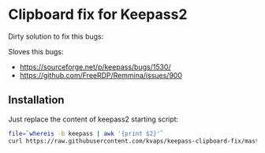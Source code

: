 Clipboard fix for Keepass2
==========================

Dirty solution to fix this bugs:

Sloves this bugs:
- https://sourceforge.net/p/keepass/bugs/1530/
- https://github.com/FreeRDP/Remmina/issues/900

Installation
------------

Just replace the content of keepass2 starting script:

```bash
file=`whereis -b keepass | awk '{print $2}'`
curl https://raw.githubusercontent.com/kvaps/keepass-clipboard-fix/master/keepass > $file
```
